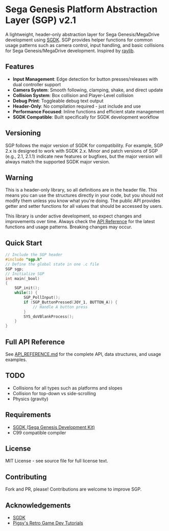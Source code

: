 # Sega Genesis Platform Abstraction Layer (SGP) v2.1
A lightweight, header-only abstraction layer for Sega Genesis/MegaDrive development using [SGDK](https://github.com/Stephane-D/SGDK). SGP provides helper functions for common usage patterns such as camera control, input handling, and basic collisions for Sega Genesis/MegaDrive development. Inspired by [raylib](https://github.com/raysan5/raylib).

## Features

- **Input Management**: Edge detection for button presses/releases with dual controller support
- **Camera System**: Smooth following, clamping, shake, and direct update
- **Collision System**: Box collision and Player-Level collision
- **Debug Print**: Toggleable debug text output
- **Header-Only**: No compilation required - just include and use
- **Performance Focused**: Inline functions and efficient state management
- **SGDK Compatible**: Built specifically for SGDK development workflow

## Versioning

SGP follows the major version of SGDK for compatibility. For example, SGP 2.x is designed to work with SGDK 2.x. Minor and patch versions of SGP (e.g., 2.1, 2.1.1) indicate new features or bugfixes, but the major version will always match the supported SGDK major version.

## Warning
This is a header-only library, so all definitions are in the header file. This means you can use the structures directly in your code, but you should not modify them unless you know what you're doing. The public API provides getter and setter functions for all values that should be accessed by users.

This library is under active development, so expect changes and improvements over time. Always check the [API Reference](API_REFERENCE.md) for the latest functions and usage patterns. Breaking changes may occur.

## Quick Start
```c
// Include the SGP header
#include "sgp.h"
// Define the global state in one .c file
SGP sgp;
// Initialize SGP
int main(_bool)
{
    SGP_init();
    while(1) {
        SGP_PollInput();
        if (SGP_ButtonPressed(JOY_1, BUTTON_A)) {
            // Handle A button press
        }
        SYS_doVBlankProcess();
    }
}
```

## Full API Reference

See [API_REFERENCE.md](API_REFERENCE.md) for the complete API, data structures, and usage examples.

## TODO
- Collisions for all types such as platforms and slopes
- Collision for top-down vs side-scrolling
- Physics (gravity)

## Requirements

- [SGDK (Sega Genesis Development Kit)](https://github.com/Stephane-D/SGDK)
- C99 compatible compiler

## License

MIT License - see source file for full license text.

## Contributing

Fork and PR, please! Contributions are welcome to improve SGP.

## Acknowledgements
- [SGDK](https://github.com/Stephane-D/SGDK)
- [Pigsy's Retro Game Dev Tutorials](https://www.youtube.com/@PigsysRetroGameDevTutorials)

